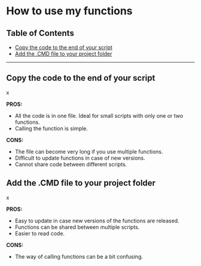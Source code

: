# How to use my functions

## Table of Contents <!-- omit in toc -->
- [Copy the code to the end of your script](#copy-the-code-to-the-end-of-your-script)
- [Add the .CMD file to your project folder](#add-the-cmd-file-to-your-project-folder)

---  

## Copy the code to the end of your script

x

__PROS:__
- All the code is in one file. Ideal for small scripts with only one or two functions.
- Calling the function is simple.

__CONS:__
- The file can become very long if you use multiple functions.
- Difficult to update functions in case of new versions.
- Cannot share code between different scripts.

## Add the .CMD file to your project folder

x

__PROS:__
- Easy to update in case new versions of the functions are released.
- Functions can be shared between multiple scripts.
- Easier to read code.

__CONS:__
- The way of calling functions can be a bit confusing.


